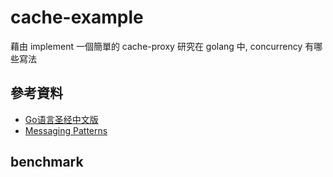 # cache-example

藉由 implement 一個簡單的 cache-proxy 
研究在 golang 中, concurrency 有哪些寫法  

## 參考資料

- [Go语言圣经中文版](https://github.com/gopl-zh/gopl-zh.github.com/blob/master/ch9/ch9-07.md?fbclid=IwAR0sVeVwXrDVxT0Ozh0vcSTxVJV-scl_ZA-vCDFkJE9HqiyRBDkSrnOpWc8)
- [Messaging Patterns](https://www.enterpriseintegrationpatterns.com/patterns/messaging/ReturnAddress.html)

## benchmark

```bash

```